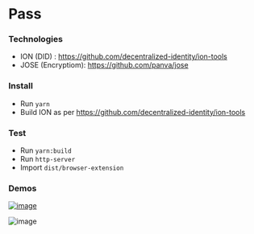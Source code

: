 # Pass

### Technologies
* ION (DID) : https://github.com/decentralized-identity/ion-tools
* JOSE (Encryptiom): https://github.com/panva/jose

### Install

- Run `yarn`
- Build ION as per https://github.com/decentralized-identity/ion-tools

### Test

- Run `yarn:build`
- Run `http-server`
- Import `dist/browser-extension`

### Demos

[![image](https://user-images.githubusercontent.com/4686410/148703377-75cf29a9-49d2-46e2-8728-02ea954b0ced.png)](https://drive.google.com/file/d/1aa7MP4kAgimkCQofe3Y4XezseBSbJH5b/view?usp=sharing)

![image](https://user-images.githubusercontent.com/4686410/147509358-0d215325-25e6-4f55-8839-56e09645bf42.png)

